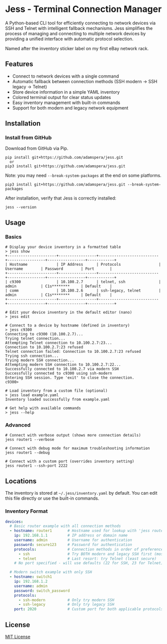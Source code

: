 # Jess - Terminal Connection Manager

A Python-based CLI tool for efficiently connecting to network devices via SSH and Telnet with intelligent fallback mechanisms. Jess simplifies the process of managing and connecting to multiple network devices by providing a unified interface with automatic protocol selection.

Named after the inventory sticker label on my first eBay network rack.

## Features

- Connect to network devices with a single command
- Automatic fallback between connection methods (SSH modern → SSH legacy → Telnet)
- Store device information in a simple YAML inventory
- Colored terminal output for clear status updates
- Easy inventory management with built-in commands
- Support for both modern and legacy network equipment

## Installation

### Install from GitHub

Download from GitHub via Pip.

```
pip install git+https://github.com/adamspera/jess.git
  or
pip3 install git+https://github.com/adamspera/jess.git
```

Note: you may need `--break-system-packages` at the end on some platforms.

```
pip3 install git+https://github.com/adamspera/jess.git --break-system-packages
```

After installation, verify that Jess is correctly installed:

```
jess --version
```

## Usage

### Basics

```
# Display your device inventory in a formatted table
> jess show
+----------------------+-----------------+---------------------------+-----------------+-----------------+------------+
| Hostname             | IP Address      | Protocols                 | Username        | Password        | Port       |
+----------------------+-----------------+---------------------------+-----------------+-----------------+------------+
| c9300                | 10.100.2.7      | telnet, ssh               | admin           | C1s********     | Default    |
| comm                 | 10.100.2.6      | ssh-legacy, telnet        | admin           | C1s********     | Default    |
+----------------------+-----------------+---------------------------+-----------------+-----------------+------------+
```

```
# Edit your device inventory in the default editor (nano)
> jess edit
```

```
# Connect to a device by hostname (defined in inventory)
> jess c9300
Connecting to c9300 (10.100.2.7)...
Trying telnet connection...
Attempting Telnet connection to 10.100.2.7:23...
Connection to 10.100.2.7:23 refused
Telnet connection failed: Connection to 10.100.2.7:23 refused
Trying ssh connection...
Trying modern SSH connection...
Attempting modern SSH connection to 10.100.2.7:22...
Successfully connected to 10.100.2.7 via modern SSH
Successfully connected to c9300 using ssh-modern
Entering SSH session. Type 'exit' to close the connection.
c9300>
```

```
# Load inventory from a custom file (optional)
> jess load example.yaml
Inventory loaded successfully from example.yaml
```

```
# Get help with available commands
> jess --help
```

### Advanced

```
# Connect with verbose output (shows more connection details)
jess router1 --verbose

# Connect with debug mode for maximum troubleshooting information
jess router1 --debug

# Connect with a custom port (overrides inventory setting)
jess router1 --ssh-port 2222
```

## Locations

The inventory is stored at `~/.jess/inventory.yaml` by default. You can edit this file directly or use the built-in commands.

### Inventory Format

```yaml
devices:
  # Basic router example with all connection methods
  - hostname: router1       # Hostname used for lookup with 'jess router1'
    ip: 192.168.1.1         # IP address or domain name
    username: admin         # Username for authentication
    password: secure123     # Password for authentication
    protocols:              # Connection methods in order of preference
      - ssh                 # Try BOTH modern and legacy SSH first (most secure)
      - telnet              # Last resort: try Telnet (least secure)
    # No port specified - will use defaults (22 for SSH, 23 for Telnet)

  # Modern switch example with only SSH
  - hostname: switch1
    ip: 192.168.1.2
    username: admin
    password: switch_password
    protocols:
      - ssh-modern          # Only try modern SSH
      - ssh-legacy          # Only try legacy SSH
    port: 2020              # Custom port for both applicable protocols
```

## License

[MIT License](LICENSE)
